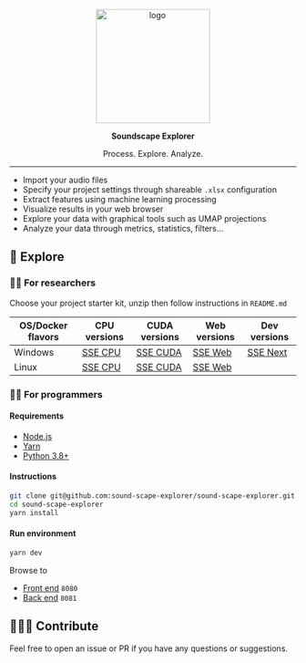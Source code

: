 <p align="center">
  <img alt="logo" width="200px" src="https://i.imgur.com/ZFnumtY.png">
</p>

<p align="center">
  <strong>Soundscape Explorer</strong>
</p>

<p align="center">
  Process. Explore. Analyze.
</p>

---

- Import your audio files
- Specify your project settings through shareable `.xlsx` configuration
- Extract features using machine learning processing
- Visualize results in your web browser
- Explore your data with graphical tools such as UMAP projections
- Analyze your data through metrics, statistics, filters...

## 🚀 Explore

### 👨‍🏫 For researchers

Choose your project starter kit, unzip then follow instructions in `README.md`

| OS/Docker flavors | CPU versions                                                 | CUDA versions                                                | Web versions                                                 | Dev versions                                                 |
| ----------------- | ------------------------------------------------------------ | ------------------------------------------------------------ | ------------------------------------------------------------ | ------------------------------------------------------------ |
| Windows           | [SSE CPU](https://github.com/sound-scape-explorer/sound-scape-explorer/releases/latest/download/sse-cpu-docker-windows.zip) | [SSE CUDA](https://github.com/sound-scape-explorer/sound-scape-explorer/releases/latest/download/sse-cuda-docker-windows.zip) | [SSE Web](https://github.com/sound-scape-explorer/sound-scape-explorer/releases/latest/download/sse-web-docker-windows.zip) | [SSE Next](https://github.com/sound-scape-explorer/sound-scape-explorer/releases/latest/download/sse-next-docker-windows.zip) |
| Linux             | [SSE CPU](https://github.com/sound-scape-explorer/sound-scape-explorer/releases/latest/download/sse-cpu-docker-linux.zip) | [SSE CUDA](https://github.com/sound-scape-explorer/sound-scape-explorer/releases/latest/download/sse-cuda-docker-linux.zip) | [SSE Web](https://github.com/sound-scape-explorer/sound-scape-explorer/releases/latest/download/sse-web-docker-linux.zip) |                                                              |

### 👨‍💻 For programmers

#### Requirements

- [Node.js](https://nodejs.org/en/)
- [Yarn](https://yarnpkg.com/getting-started/install)
- [Python 3.8+](https://www.python.org/downloads/)

#### Instructions

```bash
git clone git@github.com:sound-scape-explorer/sound-scape-explorer.git
cd sound-scape-explorer
yarn install
```

#### Run environment

```bash
yarn dev
```

Browse to

- [Front end](http://localhost:8080) `8080`
- [Back end](http://localhost:8081) `8081`

## 🧑‍🤝‍🧑 Contribute

Feel free to open an issue or PR if you have any questions or suggestions.
